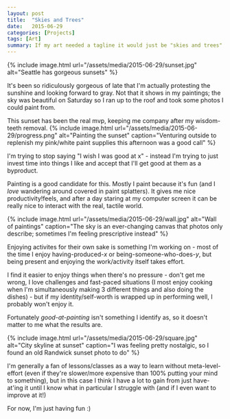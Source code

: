 ```yaml
---
layout: post
title:  "Skies and Trees"
date:   2015-06-29
categories: [Projects]
tags: [Art]
summary: If my art needed a tagline it would just be "skies and trees".
---
```

{% include image.html url="/assets/media/2015-06-29/sunset.jpg" alt="Seattle has gorgeous sunsets" %}

It's been so ridiculously gorgeous of late that I'm actually protesting the sunshine and looking forward to gray. Not that it shows in my paintings; the sky was beautiful on Saturday so I ran up to the roof and took some photos I could paint from.

This sunset has been the real mvp, keeping me company after my wisdom-teeth removal. 
{% include image.html url="/assets/media/2015-06-29/progress.png" alt="Painting the sunset" caption="Venturing outside to replenish my pink/white paint supplies this afternoon was a good call" %}

I'm trying to stop saying "I wish I was good at x" - instead I'm trying to just invest time into things I like and accept that I'll get good at them as a byproduct.

Painting is a good candidate for this. Mostly I paint because it's fun (and I *love* wandering around covered in paint splatters). It gives me nice productivity!feels, and after a day staring at my computer screen it can be really nice to interact with the real, tactile world.

{% include image.html url="/assets/media/2015-06-29/wall.jpg" alt="Wall of paintings" caption="The sky is an ever-changing canvas that photos only describe; sometimes I'm feeling prescriptive instead" %}

Enjoying activites for their own sake is something I'm working on - most of the time I enjoy having-produced-*x* or being-someone-who-does-*y*, but being present and enjoying the work/activity itself takes effort.

I find it easier to enjoy things when there's no pressure - don't get me wrong, I love challenges and fast-paced situations (I most enjoy cooking when I'm simultaneously making 3 different things and also doing the dishes) - but if my identity/self-worth is wrapped up in performing well, I probably won't enjoy it.

Fortunately *good-at-painting* isn't something I identify as, so it doesn't matter to me what the results are.

{% include image.html url="/assets/media/2015-06-29/square.jpg" alt="City skyline at sunset" caption="I was feeling pretty nostalgic, so I found an old Randwick sunset photo to do" %}

I'm generally a fan of lessons/classes as a way to learn without meta-level-effort (even if they're slower/more expensive than 100% putting your mind to something), but in this case I think I have a lot to gain from just have-at'ing it until I know what in particular I struggle with (and if I even want to improve at it!)

For now, I'm just having fun :)
